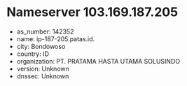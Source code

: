 # Nameserver 103.169.187.205

* as_number: 142352
* name: ip-187-205.patas.id.
* city: Bondowoso
* country: ID
* organization: PT. PRATAMA HASTA UTAMA SOLUSINDO
* version: Unknown
* dnssec: Unknown
